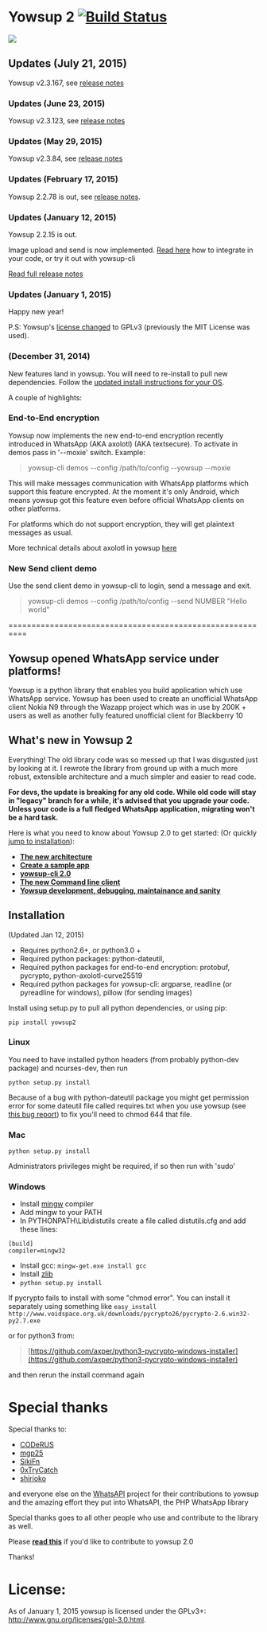 # Yowsup 2 [![Build Status](https://travis-ci.org/tgalal/yowsup.svg?branch=master)](https://travis-ci.org/tgalal/yowsup)

<a href="https://www.paypal.com/cgi-bin/webscr?cmd=_s-xclick&hosted_button_id=Z9KKEUVYEY6BN" target="_blank"><img src="https://www.paypalobjects.com/en_US/i/btn/btn_donate_LG.gif" /></a>


## Updates (July 21, 2015)
Yowsup v2.3.167, see [release notes](https://github.com/tgalal/yowsup/releases/tag/v2.3.167)

### Updates (June 23, 2015)
Yowsup v2.3.123, see [release notes](https://github.com/tgalal/yowsup/releases/tag/v2.3.123)

### Updates (May 29, 2015)

Yowsup v2.3.84, see [release notes](https://github.com/tgalal/yowsup/releases/tag/v2.3.84)

### Updates (February 17, 2015)

Yowsup 2.2.78 is out, see [release notes](https://github.com/tgalal/yowsup/releases/tag/v2.2.78).

### Updates (January 12, 2015)

Yowsup 2.2.15 is out.

Image upload and send is now implemented. [Read here](https://github.com/tgalal/yowsup/wiki/Yowsup2:-Upload-and-send-Media) how to integrate in your code, or try it out with yowsup-cli

[Read full release notes](https://github.com/tgalal/yowsup/releases/tag/v2.2.15)

### Updates (January 1, 2015) 

Happy new year!

P.S: Yowsup's [license changed](https://github.com/tgalal/yowsup#license) to GPLv3 (previously the MIT License was used).

### (December 31, 2014)

New features land in yowsup. You will need to re-install to pull new dependencies. Follow the [updated install instructions for your OS](#installation-updated-dec-31-2014).

A couple of highlights:

### End-to-End encryption

Yowsup now implements the new end-to-end encryption recently introduced in WhatsApp (AKA axolotl) (AKA textsecure). To activate in demos pass in '--moxie' switch.
Example:
 
 > yowsup-cli demos --config /path/to/config --yowsup --moxie

This will make messages communication with WhatsApp platforms which support this feature encrypted. At the moment it's only Android, which means yowsup got this feature even before official WhatsApp clients on other platforms.

For platforms which do not support encryption, they will get plaintext messages as usual.

More technical details about axolotl in yowsup [here](https://github.com/tgalal/yowsup/wiki/Yowsup-2:-End-to-End-encryption)

### New Send client demo

Use the send client demo in yowsup-cli to login, send a message and exit.

 > yowsup-cli demos --config /path/to/config --send NUMBER "Hello world"
   
==========================================================

## Yowsup opened WhatsApp service under platforms!

Yowsup is a python library that enables you build application which use WhatsApp service. Yowsup has been used to create an unofficial WhatsApp client Nokia N9 through the Wazapp project which was in use by 200K + users as well as another fully featured unofficial client for Blackberry 10

## What's new in Yowsup 2

Everything! The old library code was so messed up that I was disgusted just by looking at it. I rewrote the library from ground up with a much more robust, extensible architecture and a much simpler and easier to read code. 
 
__For devs, the update is breaking for any old code. While old code will stay in "legacy" branch for a while, it's advised that you upgrade your code. Unless your code is a full fledged WhatsApp application, migrating won't be a hard task.__

Here is what you need to know about Yowsup 2.0 to get started: (Or quickly [jump to installation](#installation)):

 * **[The new architecture](https://github.com/tgalal/yowsup/wiki/Yowsup-2.0-Architecture)**
 * **[Create a sample app](https://github.com/tgalal/yowsup/wiki/Yowsup-2.0-Sample-app)**
 * **[yowsup-cli 2.0](https://github.com/tgalal/yowsup/wiki/yowsup-cli-2.0)**
 * **[The new Command line client](https://github.com/tgalal/yowsup/wiki/Yowsup-2.0-Command-line-client)**
 * **[Yowsup development, debugging, maintainance and sanity](https://github.com/tgalal/yowsup/wiki/Yowsup-development,-debugging,-maintainance-and-sanity)**


## Installation 
(Updated Jan 12, 2015)

 - Requires python2.6+, or python3.0 +
 - Required python packages: python-dateutil, 
 - Required python packages for end-to-end encryption: protobuf, pycrypto, python-axolotl-curve25519
 - Required python packages for yowsup-cli: argparse, readline (or pyreadline for windows), pillow (for sending images)

Install using setup.py to pull all python dependencies, or using pip:

```
pip install yowsup2
```

### Linux

You need to have installed python headers (from probably python-dev package) and ncurses-dev, then run
```
python setup.py install
```
Because of a bug with python-dateutil package you might get permission error for some dateutil file called requires.txt when you use yowsup (see [this bug report](https://bugs.launchpad.net/dateutil/+bug/1243202)) to fix you'll need to chmod 644 that file.

### Mac
```
python setup.py install
```
Administrators privileges might be required, if so then run with 'sudo' 

### Windows

 - Install [mingw](http://www.mingw.org/) compiler
 - Add mingw to your PATH
 - In PYTHONPATH\Lib\distutils create a file called distutils.cfg and add these lines:
 
```
[build]
compiler=mingw32
```
 - Install gcc: ```mingw-get.exe install gcc```
 - Install [zlib](http://www.zlib.net/)
 - ```python setup.py install```

If pycrypto fails to install with some "chmod error". You can install it separately using something like 
```easy_install http://www.voidspace.org.uk/downloads/pycrypto26/pycrypto-2.6.win32-py2.7.exe```

or for python3 from:

 > [https://github.com/axper/python3-pycrypto-windows-installer](https://github.com/axper/python3-pycrypto-windows-installer)

and then rerun the install command again

# Special thanks

Special thanks to:

- [CODeRUS](https://github.com/CODeRUS) 
- [mgp25](https://github.com/mgp25) 
- [SikiFn](https://github.com/SikiFn)
- [0xTryCatch](https://github.com/0xTryCatch)
- [shirioko](https://github.com/shirioko)

and everyone else on the [WhatsAPI](https://github.com/mgp25/WhatsAPI-Official) project for their contributions to yowsup and the amazing effort they put into WhatsAPI, the PHP WhatsApp library

Special thanks goes to all other people who use and contribute to the library as well.

Please **[read this](https://github.com/tgalal/yowsup/wiki/Yowsup-development,-debugging,-maintainance-and-sanity)** if you'd like to contribute to yowsup 2.0

Thanks!


# License:

As of January 1, 2015 yowsup is licensed under the GPLv3+: http://www.gnu.org/licenses/gpl-3.0.html.

